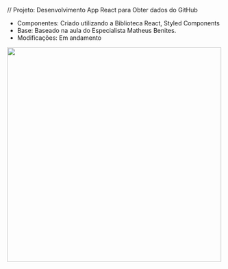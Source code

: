 // Projeto: Desenvolvimento App React para Obter dados do GitHub

- Componentes: Criado utilizando a Biblioteca React, Styled Components
- Base: Baseado na aula do Especialista Matheus Benites.
- Modificações: Em andamento

<img src="https://github.com/crggoes/AppDesReactDio/blob/main/ReactAPPIMAGE.png" width=500><br>
